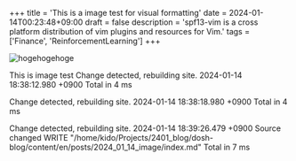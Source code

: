 +++
title = 'This is a image test for visual formatting'
date = 2024-01-14T00:23:48+09:00
draft = false
description = 'spf13-vim is a cross platform distribution of vim plugins and resources for Vim.'
tags = ['Finance', 'ReinforcementLearning']
+++

![hogehogehoge](/posts_images/hoge.png)

This is image test
Change detected, rebuilding site.
2024-01-14 18:38:12.980 +0900
Total in 4 ms

Change detected, rebuilding site.
2024-01-14 18:38:18.980 +0900
Total in 4 ms

Change detected, rebuilding site.
2024-01-14 18:39:26.479 +0900
Source changed WRITE         "/home/kido/Projects/2401_blog/dosh-blog/content/en/posts/2024_01_14_image/index.md"
Total in 7 ms
